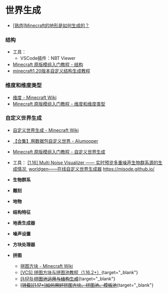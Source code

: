 # 世界生成
- [[熟肉]Minecraft的地形是如何生成的？](https://www.bilibili.com/video/BV13u411j7KX/)
### 结构
- 工具：
  - VSCode插件：NBT Viewer
- [Minecraft 原版模组入门教程 - 结构](https://zhangshenxing.github.io/VanillaModTutorial/#结构)
- [minecraft1.20版本自定义结构生成教程](https://www.bilibili.com/opus/987615832663130118)

### 维度和维度类型
- [维度 - Minecraft Wiki](https://zh.minecraft.wiki/w/维度数据格式)
- [Minecraft 原版模组入门教程 - 维度和维度类型](https://zhangshenxing.github.io/VanillaModTutorial/#%E7%BB%B4%E5%BA%A6%E5%92%8C%E7%BB%B4%E5%BA%A6%E7%B1%BB%E5%9E%8B)

### 自定义世界生成
- [自定义世界生成 - Minecraft Wiki](https://zh.minecraft.wiki/w/自定义世界生成)
- [【合集】用数据包自定义世界 - Alumooper](https://www.bilibili.com/read/readlist/rl742985)
- [Minecraft 原版模组入门教程 - 自定义世界生成](https://zhangshenxing.github.io/VanillaModTutorial/#%E8%87%AA%E5%AE%9A%E4%B9%89%E4%B8%96%E7%95%8C%E7%94%9F%E6%88%90)
- 工具：
      [[1.16] Multi Noise Visualizer —— 实时预览多重噪声生物群系源的生成情况 ](https://www.mcbbs.net/forum.php?mod=viewthread&tid=1080570&highlight=)
      ​	[worldgen——在线自定义世界生成器](https://www.mcbbs.net/forum.php?mod=viewthread&tid=1129292&highlight=)
      https://misode.github.io/



- **生物群系**

- **雕刻**

- **地物**

- **结构特征**

- **地表生成器**

- **噪声设置**

- **方块处理器**

- **拼图**
    - [拼图方块 - Minecraft Wiki](https://zh.minecraft.wiki/w/%E6%8B%BC%E5%9B%BE%E6%96%B9%E5%9D%97)
    - [[VCS] 拼图方块与拼图池教程（1.16.2+）](/datapack-index/save/1093331.html){target="_blank"}
    - [~~[1.17.1] 拼图池运用与结构生成~~](/datapack-index/save/1273515.html){target="_blank"}
    - [~~[转载][1.17+]如何用好拼图方块、拼图池、模板池~~](/datapack-index/save/1231185.html){target="_blank"}